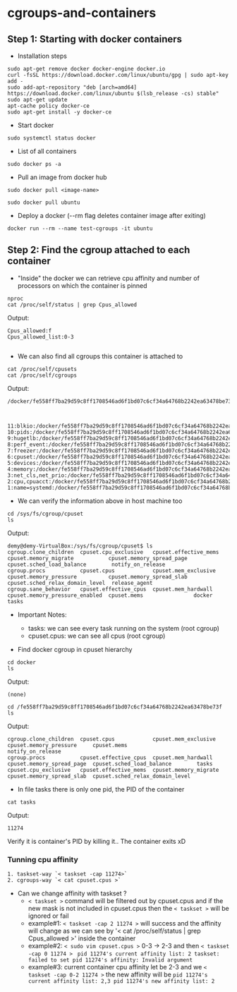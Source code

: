 # cgroups-and-containers

## Step 1: Starting with docker containers

- Installation steps
```
sudo apt-get remove docker docker-engine docker.io
curl -fsSL https://download.docker.com/linux/ubuntu/gpg | sudo apt-key add -
sudo add-apt-repository "deb [arch=amd64] https://download.docker.com/linux/ubuntu $(lsb_release -cs) stable"
sudo apt-get update
apt-cache policy docker-ce
sudo apt-get install -y docker-ce
```  

- Start docker
``` 
sudo systemctl status docker
```

- List of all containers
```
sudo docker ps -a
```

- Pull an image from docker hub
```
sudo docker pull <image-name>
```
```
sudo docker pull ubuntu
```

- Deploy a docker (--rm flag deletes container image after exiting)
```
docker run --rm --name test-cgroups -it ubuntu
```

## Step 2: Find the cgroup attached to each container

- "Inside" the docker we can retrieve cpu affinity and number of processors on which the container is pinned
```
nproc
cat /proc/self/status | grep Cpus_allowed
```

Output: 
```
Cpus_allowed:f
Cpus_allowed_list:0-3
        
```

- We can also find all cgroups this container is attached to
```
cat /proc/self/cpusets
cat /proc/self/cgroups
```

Output:
```
/docker/fe558ff7ba29d59c8ff1708546ad6f1bd07c6cf34a64768b2242ea63478be73f



11:blkio:/docker/fe558ff7ba29d59c8ff1708546ad6f1bd07c6cf34a64768b2242ea63478be73f
10:pids:/docker/fe558ff7ba29d59c8ff1708546ad6f1bd07c6cf34a64768b2242ea63478be73f
9:hugetlb:/docker/fe558ff7ba29d59c8ff1708546ad6f1bd07c6cf34a64768b2242ea63478be73f
8:perf_event:/docker/fe558ff7ba29d59c8ff1708546ad6f1bd07c6cf34a64768b2242ea63478be73f
7:freezer:/docker/fe558ff7ba29d59c8ff1708546ad6f1bd07c6cf34a64768b2242ea63478be73f
6:cpuset:/docker/fe558ff7ba29d59c8ff1708546ad6f1bd07c6cf34a64768b2242ea63478be73f
5:devices:/docker/fe558ff7ba29d59c8ff1708546ad6f1bd07c6cf34a64768b2242ea63478be73f
4:memory:/docker/fe558ff7ba29d59c8ff1708546ad6f1bd07c6cf34a64768b2242ea63478be73f
3:net_cls,net_prio:/docker/fe558ff7ba29d59c8ff1708546ad6f1bd07c6cf34a64768b2242ea63478be73f
2:cpu,cpuacct:/docker/fe558ff7ba29d59c8ff1708546ad6f1bd07c6cf34a64768b2242ea63478be73f
1:name=systemd:/docker/fe558ff7ba29d59c8ff1708546ad6f1bd07c6cf34a64768b2242ea63478be73f

```

- We can verify the information above in host machine too

```
cd /sys/fs/cgroup/cpuset
ls
```

Output:
```
demy@demy-VirtualBox:/sys/fs/cgroup/cpuset$ ls
cgroup.clone_children  cpuset.cpu_exclusive   cpuset.effective_mems  cpuset.memory_migrate           cpuset.memory_spread_page  cpuset.sched_load_balance        notify_on_release
cgroup.procs           cpuset.cpus            cpuset.mem_exclusive   cpuset.memory_pressure          cpuset.memory_spread_slab  cpuset.sched_relax_domain_level  release_agent
cgroup.sane_behavior   cpuset.effective_cpus  cpuset.mem_hardwall    cpuset.memory_pressure_enabled  cpuset.mems                docker                           tasks

```

- Important Notes: 
    - tasks: we can see every task running on the system (root cgroup)
    - cpuset.cpus: we can see all cpus (root cgroup)

- Find docker cgroup in cpuset hierarchy
```
cd docker
ls
```

Output:
```
(none)
```

```
cd /fe558ff7ba29d59c8ff1708546ad6f1bd07c6cf34a64768b2242ea63478be73f
ls
```

Output:
```
cgroup.clone_children  cpuset.cpus            cpuset.mem_exclusive   cpuset.memory_pressure     cpuset.mems                      notify_on_release
cgroup.procs           cpuset.effective_cpus  cpuset.mem_hardwall    cpuset.memory_spread_page  cpuset.sched_load_balance        tasks
cpuset.cpu_exclusive   cpuset.effective_mems  cpuset.memory_migrate  cpuset.memory_spread_slab  cpuset.sched_relax_domain_level
```

- In file tasks there is only one pid, the PID of the container
```
cat tasks
```

Output:
```
11274
```
Verify it is container's PID by killing it.. The container exits xD

### Tunning cpu affinity
    1. taskset-way `< taskset -cap 11274>`
    2. cgroups-way `< cat cpuset.cpus >`

- Can we change affinity with taskset ?
    - `< taskset >` command will be filtered out by cpuset.cpus and if the new mask is not included in cpuset.cpus then the `< taskset >` will be ignored or fail
    - example#1: `< taskset -cap 2 11274 >` will success and the affinity will change as we can see by '< cat /proc/self/status | grep Cpus_allowed >' inside the container
    - example#2: `< sudo vim cpuset.cpus >` 0-3 -> 2-3 and then `< taskset -cap 0 11274 >` ``` pid 11274's current affinity list: 2
    taskset: failed to set pid 11274's affinity: Invalid argument```
    - example#3: current container cpu affinity let be 2-3 and we  `< taskset -cap 0-2 11274 >`
        the new affinity will be ```pid 11274's current affinity list: 2,3
                                    pid 11274's new affinity list: 2```

